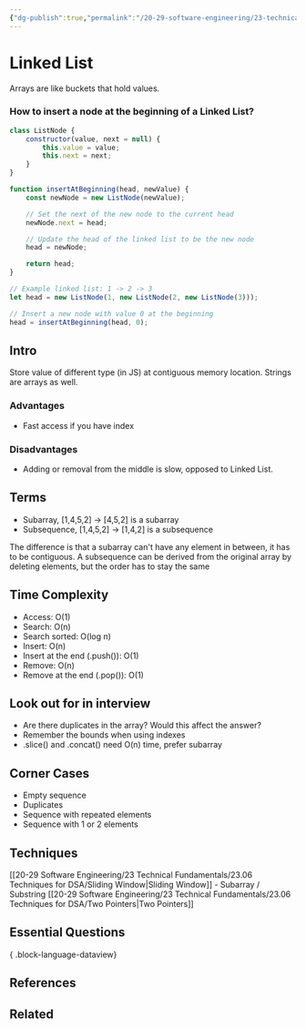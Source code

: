 ```yaml
---
{"dg-publish":true,"permalink":"/20-29-software-engineering/23-technical-fundamentals/23-01-data-structures/linked-list/","tags":["code/dsa"],"created":"2023-11-29T07:34:48.561-06:00","updated":"2023-11-29T07:36:39.351-06:00"}
---
```


# Linked List
Arrays are like buckets that hold values.

### How to insert a node at the beginning of a Linked List?

```javascript
class ListNode {
    constructor(value, next = null) {
        this.value = value;
        this.next = next;
    }
}

function insertAtBeginning(head, newValue) {
    const newNode = new ListNode(newValue);

    // Set the next of the new node to the current head
    newNode.next = head;

    // Update the head of the linked list to be the new node
    head = newNode;

    return head;
}

// Example linked list: 1 -> 2 -> 3
let head = new ListNode(1, new ListNode(2, new ListNode(3)));

// Insert a new node with value 0 at the beginning
head = insertAtBeginning(head, 0);

```











## Intro
Store value of different type (in JS) at contiguous memory location. Strings are arrays as well.
### Advantages
- Fast access if you have index
### Disadvantages
- Adding or removal from the middle is slow, opposed to Linked List.
## Terms
- Subarray, [1,4,5,2] -> [4,5,2] is a subarray
- Subsequence, [1,4,5,2] -> [1,4,2] is a subsequence

The difference is that a subarray can't have any element in between, it has to be contiguous. A subsequence can be derived from the original array by deleting elements, but the order has to stay the same
## Time Complexity
- Access: O(1)
- Search: O(n)
- Search sorted: O(log n)
- Insert: O(n)
- Insert at the end (.push()): O(1)
- Remove: O(n)
- Remove at the end (.pop()): O(1)
## Look out for in interview
- Are there duplicates in the array? Would this affect the answer? 
- Remember the bounds when using indexes
- .slice() and .concat() need O(n) time, prefer subarray
## Corner Cases
- Empty sequence
- Duplicates
- Sequence with repeated elements
- Sequence with 1 or 2 elements
## Techniques
[[20-29 Software Engineering/23 Technical Fundamentals/23.06 Techniques for DSA/Sliding Window\|Sliding Window]] - Subarray / Substring
[[20-29 Software Engineering/23 Technical Fundamentals/23.06 Techniques for DSA/Two Pointers\|Two Pointers]]
## Essential Questions

{ .block-language-dataview}
## References
## Related

